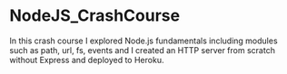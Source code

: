 # NodeJS_CrashCourse
In this crash course I explored Node.js fundamentals including modules such as path, url, fs, events and I created an HTTP server from scratch without Express and deployed to Heroku.

